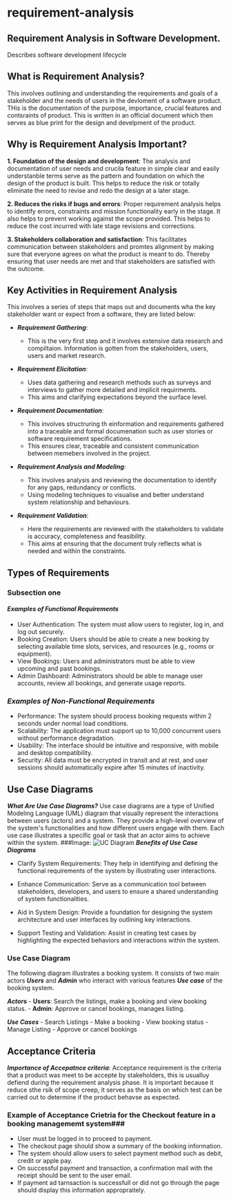 # requirement-analysis

## Requirement Analysis in Software Development.
Describes software development lifecycle 

## What is Requirement Analysis?
 This involves outlining and understanding the requirements and goals of a stakeholder and the needs of users in the devloment of a software product. THis is the documentation of the purpose, importance, crucial features and contsraints of product. This is written in an official document which then serves as blue print for the design and develpment of the product.
 

## Why is Requirement Analysis Important?
**1. Foundation of the design and development**: The analysis and documentation of user needs and crucila feature in simple clear and easily understanble terms serve as the pattern and foundation on which the design of the product is built. This helps to reduce the risk or totally eliminate the need to revise and redo the design at a later stage.

**2. Reduces the risks if bugs and errors**: Proper requirement analysis helps to identify errors, constraints and mission functionality early in the stage. It also helps to prevent working against the scope provided. This helps to reduce the cost incurred with late stage revisions and corrections.

**3. Stakeholders collaboration and satisfaction**: This facilitates communication between stakeholders and promtes alignment by making sure that everyone agrees on what the product is meant  to do. Thereby ensuring that user needs are met and that stakeholders are satisfied with the outcome. 


## Key Activities in Requirement Analysis
This involves a series of steps that maps out and documents wha the key stakeholder want or expect from a software, they are listed below:

- ***Requirement Gathering***: 
  - This is the very first step and it involves extensive data research and compiltaion. Information is gotten from the stakeholders, users, users and market research.

- ***Requirement Elicitation***: 
   - Uses data gathering and research methods such as surveys and interviews to gather more detailed and implicit requirments.
   - This aims and clarifying expectations beyond the surface level.
   
- ***Requirement Documentation***:
   - This involves structruring th einformation and requirements gathered into a traceable and formal documenation such as user stories or software requirement specifications.
   - This ensures clear, traceable and consistent communication between memebers involved in the project.
   
- ***Requirement Analysis and Modeling***:
    - This involves analysis and reviewing the documentation to identify for any gaps, redundancy or conflicts.
    - Using modeling techniques to visualise and better understand system relationship and behaviours.
    
- ***Requirement Validation***:
    - Here the requirements are reviewed with the stakeholders to validate is accuracy, completeness and feasibility.
    - This aims at ensuring that the document truly reflects what is needed and within the constraints.


## Types of Requirements

### Subsection one

#### ***Examples of Functional Requirements***

- User Authentication: The system must allow users to register, log in, and log out securely.
- Booking Creation: Users should be able to create a new booking by selecting available time slots, services, and resources (e.g., rooms or equipment).
- View Bookings: Users and administrators must be able to view upcoming and past bookings.
- Admin Dashboard: Administrators should be able to manage user accounts, review all bookings, and generate usage reports.

### ***Examples of Non-Functional Requirements***

- Performance: The system should process booking requests within 2 seconds under normal load conditions.
- Scalability: The application must support up to 10,000 concurrent users without performance degradation.
- Usability: The interface should be intuitive and responsive, with mobile and desktop compatibility.
- Security: All data must be encrypted in transit and at rest, and user sessions should automatically expire after 15 minutes of inactivity.

## Use Case Diagrams
 ***What Are Use Case Diagrams?***
      Use case diagrams are a type of Unified Modeling Language (UML) diagram that visually represent the interactions between users (actors) and a system. They provide a high-level 
      overview of the system's functionalities and how different users engage with them. Each use case illustrates a specific goal or task that an actor aims to achieve within the 
      system.
 ###Image:
 ![UC Diagram](file:///Users/preciousogwezhi/Downloads/alx-booking-uc.png)
 ***Benefits of Use Case Diagrams***
 
   - Clarify System Requirements: They help in identifying and defining the functional requirements of the system by illustrating user interactions.

   - Enhance Communication: Serve as a communication tool between stakeholders, developers, and users to ensure a shared understanding of system functionalities.

   - Aid in System Design: Provide a foundation for designing the system architecture and user interfaces by outlining key interactions.

   - Support Testing and Validation: Assist in creating test cases by highlighting the expected behaviors and interactions within the system.

   ### Use Case Diagram
   The following diagram illustrates a booking system. It consists of two main actors ***Users*** and ***Admin*** who interact with various features ***Use case*** of the booking system.

   ***Actors***
    - **Users**: Search the listings, make a booking and view booking status.
    - **Admin**: Approve or cancel bookings, manages listing.

   ***Use Cases***
     - Search Listings
     - Make a booking
     - View booking status
     - Manage Listing
     - Approve or cancel bookings

## Acceptance Criteria

 ***Importance of Accepatnce criteria***: 
    Acceptance requirement is the criteria that a product was meet to be accepte by stakeholders, this is usualluy defiend during the requirement analysis phase.
    It is important because it reduce sthe rsik of scope creep, it serves as the basis on which test can be carried out to determine if the product behavse as expected.

 ### Example of Acceptance Crietria for the Checkout feature in a booking managememt system###
  - User must be logged in to proceed to payment.
  - The checkout page should show a summary of the booking information.
  - The system should allow users to select payment method such as debit, credit or apple pay.
  - On successful payment and transaction, a confirmation mail with the receipt should be sent to the user email.
  - If payment ad tarnsaction is successfull or did not go through the page should display this information appropraitely.

   
